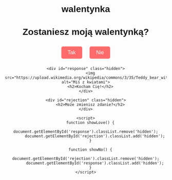 # walentynka
<!DOCTYPE html>
<html lang="pl">
<head>
    <meta charset="UTF-8">
    <meta name="viewport" content="width=device-width, initial-scale=1.0">
    <title>Walentynka</title>
    <style>
        body {
            font-family: Arial, sans-serif;
            text-align: center;
            margin-top: 50px;
        }
        .hidden {
            display: none;
        }
        img {
            width: 200px;
            margin-top: 20px;
        }
        button {
            margin: 10px;
            padding: 10px 20px;
            font-size: 16px;
            cursor: pointer;
            border: none;
            background-color: #ff6b6b;
            color: white;
            border-radius: 5px;
        }
        button:hover {
            background-color: #ff4c4c;
        }
    </style>
</head>
<body>
    <h1>Zostaniesz moją walentynką?</h1>
    <button onclick="showLove()">Tak</button>
    <button onclick="showNo()">Nie</button>

    <div id="response" class="hidden">
        <img src="https://upload.wikimedia.org/wikipedia/commons/3/35/Teddy_bear_with_red_rose.jpg" alt="Miś z kwiatami">
        <h2>Kocham Cię!</h2>
    </div>

    <div id="rejection" class="hidden">
        <h2>Może zmienisz zdanie?</h2>
    </div>

    <script>
        function showLove() {
            document.getElementById('response').classList.remove('hidden');
            document.getElementById('rejection').classList.add('hidden');
        }

        function showNo() {
            document.getElementById('rejection').classList.remove('hidden');
            document.getElementById('response').classList.add('hidden');
        }
    </script>
</body>
</html>
